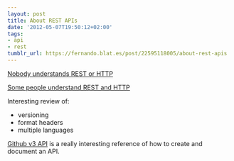 ```yaml
---
layout: post
title: About REST APIs
date: '2012-05-07T19:50:12+02:00'
tags:
- api
- rest
tumblr_url: https://fernando.blat.es/post/22595118005/about-rest-apis
---
```

[Nobody understands REST or HTTP](http://blog.steveklabnik.com/posts/2011-07-03-nobody-understands-rest-or-http)

[Some people understand REST and HTTP](http://blog.steveklabnik.com/posts/2011-08-07-some-people-understand-rest-and-http)

Interesting review of:

- versioning
- format headers
- multiple languages

[Github v3 API](http://developer.github.com/v3/) is a really interesting reference of how to create and document an API.
